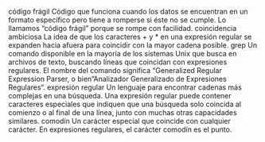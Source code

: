 código frágil Código que funciona cuando los datos se encuentran en un formato
específico pero tiene a romperse si éste no se cumple. Lo llamamos “código
frágil” porque se rompe con facilidad.
coincidencia ambiciosa La idea de que los caracteres + y * en una expresión
regular se expanden hacia afuera para coincidir con la mayor cadena posible.
grep Un comando disponible en la mayoría de los sistemas Unix que busca en
archivos de texto, buscando líneas que coincidan con expresiones regulares.
El nombre del comando significa “Generalized Regular Expression Parser, o
bien”Analizador Generalizado de Expresiones Regulares“.
expresión regular Un lenguaje para encontrar cadenas más complejas en una
búsqueda. Una expresión regular puede contener caracteres especiales que
indiquen que una búsqueda solo coincida al comienzo o al final de una línea,
junto con muchas otras capacidades similares.
comodín Un carácter especial que coincide con cualquier carácter. En expresiones
regulares, el carácter comodín es el punto.